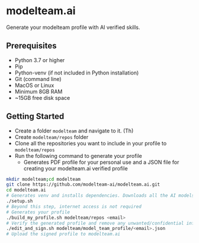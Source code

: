 # modelteam.ai

Generate your modelteam profile with AI verified skills.

## Prerequisites

- Python 3.7 or higher
- Pip
- Python-venv (if not included in Python installation)
- Git (command line)
- MacOS or Linux
- Minimum 8GB RAM
- ~15GB free disk space

## Getting Started

- Create a folder `modelteam` and navigate to it. (Th)
- Create `modelteam/repos` folder
- Clone all the repositories you want to include in your profile to `modelteam/repos`
- Run the following command to generate your profile
    - Generates PDF profile for your personal use and a JSON file for creating your modelteam.ai verified profile

```bash
mkdir modelteam;cd modelteam
git clone https://github.com/modelteam-ai/modelteam.ai.git
cd modelteam.ai
# Generates venv and installs dependencies. Downloads all the AI models
./setup.sh
# Beyond this step, internet access is not required
# Generates your profile
./build_my_profile.sh modelteam/repos <email>
# Verify the generated profile and remove any unwanted/confidential information
./edit_and_sign.sh modelteam/model_team_profile/<email>.json
# Upload the signed profile to modelteam.ai
```